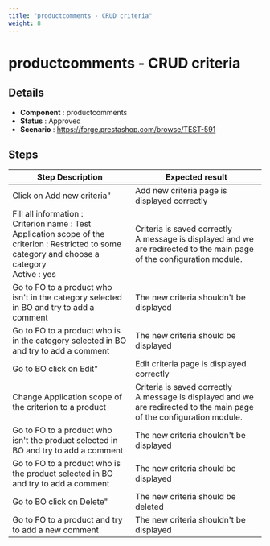```yaml
---
title: "productcomments - CRUD criteria"
weight: 8
---
```


# productcomments - CRUD criteria
## Details
* **Component** : productcomments
* **Status** : Approved
* **Scenario** : https://forge.prestashop.com/browse/TEST-591

## Steps
| Step Description | Expected result |
| ----- | ----- |
| Click on Add new criteria" | Add new criteria page is displayed correctly |
| Fill all information :<br>Criterion name : Test<br>Application scope of the criterion : Restricted to some category and choose a category<br>Active : yes | Criteria is saved correctly<br>A message is displayed and we are redirected to the main page of the configuration module. |
| Go to FO to a product who isn't in the category selected in BO and try to add a comment | The new criteria shouldn't be displayed |
| Go to FO to a product who is in the category selected in BO and try to add a comment | The new criteria should be displayed |
| Go to BO click on Edit" | Edit criteria page is displayed correctly |
| Change Application scope of the criterion to a product | Criteria is saved correctly<br>A message is displayed and we are redirected to the main page of the configuration module. |
| Go to FO to a product who isn't the product selected in BO and try to add a comment | The new criteria shouldn't be displayed |
| Go to FO to a product who is the product selected in BO and try to add a comment | The new criteria should be displayed |
| Go to BO click on Delete" | The new criteria should be deleted |
| Go to FO to a product and try to add a new comment | The new criteria shouldn't be displayed |